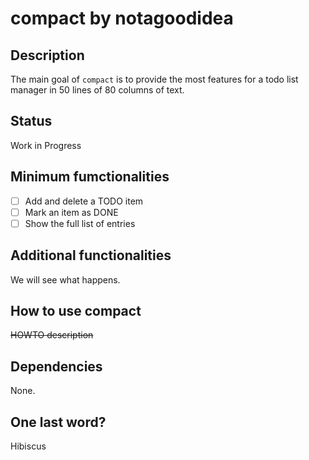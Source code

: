 # compact by notagoodidea
## Description
The main goal of `compact` is to provide the most features for a todo list manager in 50 lines of 80 columns of text.

## Status
Work in Progress
## Minimum fumctionalities

- [ ] Add and delete a TODO item
- [ ] Mark an item as DONE
- [ ] Show the full list of entries

## Additional functionalities
We will see what happens.

## How to use compact
~~HOWTO description~~

## Dependencies
None.

## One last word?
Hibiscus
